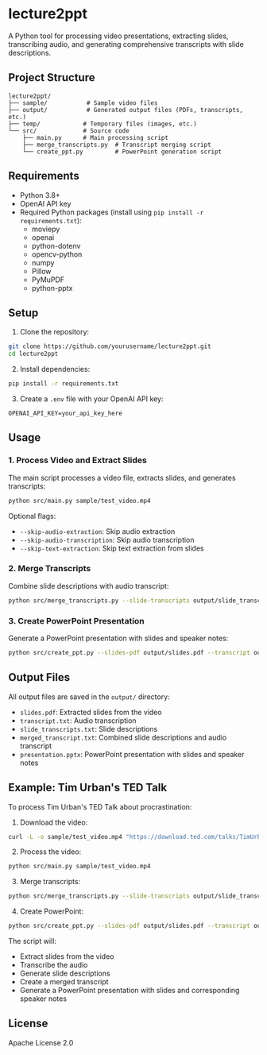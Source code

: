# lecture2ppt

A Python tool for processing video presentations, extracting slides, transcribing audio, and generating comprehensive transcripts with slide descriptions.

## Project Structure

```
lecture2ppt/
├── sample/           # Sample video files
├── output/           # Generated output files (PDFs, transcripts, etc.)
├── temp/            # Temporary files (images, etc.)
└── src/             # Source code
    ├── main.py      # Main processing script
    ├── merge_transcripts.py  # Transcript merging script
    └── create_ppt.py         # PowerPoint generation script
```

## Requirements

- Python 3.8+
- OpenAI API key
- Required Python packages (install using `pip install -r requirements.txt`):
  - moviepy
  - openai
  - python-dotenv
  - opencv-python
  - numpy
  - Pillow
  - PyMuPDF
  - python-pptx

## Setup

1. Clone the repository:
```bash
git clone https://github.com/yourusername/lecture2ppt.git
cd lecture2ppt
```

2. Install dependencies:
```bash
pip install -r requirements.txt
```

3. Create a `.env` file with your OpenAI API key:
```
OPENAI_API_KEY=your_api_key_here
```

## Usage

### 1. Process Video and Extract Slides

The main script processes a video file, extracts slides, and generates transcripts:

```bash
python src/main.py sample/test_video.mp4
```

Optional flags:
- `--skip-audio-extraction`: Skip audio extraction
- `--skip-audio-transcription`: Skip audio transcription
- `--skip-text-extraction`: Skip text extraction from slides

### 2. Merge Transcripts

Combine slide descriptions with audio transcript:

```bash
python src/merge_transcripts.py --slide-transcripts output/slide_transcripts.txt --transcript output/transcript.txt --output output/merged_transcript.txt
```

### 3. Create PowerPoint Presentation

Generate a PowerPoint presentation with slides and speaker notes:

```bash
python src/create_ppt.py --slides-pdf output/slides.pdf --transcript output/transcript.txt --output output/presentation.pptx
```

## Output Files

All output files are saved in the `output/` directory:
- `slides.pdf`: Extracted slides from the video
- `transcript.txt`: Audio transcription
- `slide_transcripts.txt`: Slide descriptions
- `merged_transcript.txt`: Combined slide descriptions and audio transcript
- `presentation.pptx`: PowerPoint presentation with slides and speaker notes

## Example: Tim Urban's TED Talk

To process Tim Urban's TED Talk about procrastination:

1. Download the video:
```bash
curl -L -o sample/test_video.mp4 "https://download.ted.com/talks/TimUrban_2016-480p.mp4"
```

2. Process the video:
```bash
python src/main.py sample/test_video.mp4
```

3. Merge transcripts:
```bash
python src/merge_transcripts.py --slide-transcripts output/slide_transcripts.txt --transcript output/transcript.txt --output output/merged_transcript.txt
```

4. Create PowerPoint:
```bash
python src/create_ppt.py --slides-pdf output/slides.pdf --transcript output/transcript.txt --output output/presentation.pptx
```

The script will:
- Extract slides from the video
- Transcribe the audio
- Generate slide descriptions
- Create a merged transcript
- Generate a PowerPoint presentation with slides and corresponding speaker notes

## License

Apache License 2.0
